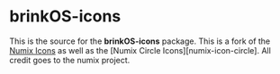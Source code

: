 # brinkOS-icons

This is the source for the **brinkOS-icons** package. This is a fork of
the [Numix Icons][numix-icon-theme] as well as the [Numix Circle Icons][numix-icon-circle]. All credit goes to the numix project.

[numix-icon-theme]: https://github.com/numixproject/numix-icon-theme
[numix-icon-circke]: https://github.com/numixproject/numix-icon-theme-circle
